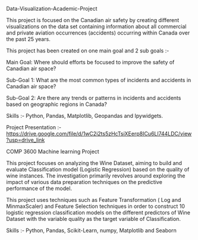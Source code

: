 Data-Visualization-Academic-Project


This project is focused on the  Canadian air safety by creating different visualizations on the data set containing information about all commercial and private aviation occurrences (accidents) occurring within Canada over the past 25 years.

This project has been created on one main goal and 2 sub goals :-

Main Goal: Where should efforts be focused to improve the safety of Canadian air space?

Sub-Goal 1: What are the most common types of incidents and accidents in Canadian air space?

Sub-Goal 2: Are there any trends or patterns in incidents and accidents based on geographic regions in Canada?

Skills :- Python, Pandas, Matplotlib, Geopandas and Ipywidgets.

Project Presentation :- https://drive.google.com/file/d/1wC2i2ts5zHcTsiXEerp8ICu6Ll744LDC/view?usp=drive_link



COMP 3600 Machine learning Project


This project focuses on analyzing the Wine Dataset, aiming to build and evaluate Classification model (Logistic Regression) based on the quality of wine instances. The investigation primarily revolves around exploring the impact of various data preparation techniques on the predictive performance of the model.

This project uses techniques such as Feature Transformation ( Log and MinmaxScaler) and Feature Selection techniques in order to construct 10 logistic regression classification models on the different predictors of Wine Dataset with the variable quality as the target variable of Classification.

Skills :-  Python, Pandas, Scikit-Learn, numpy, Matplotlib and Seaborn 

